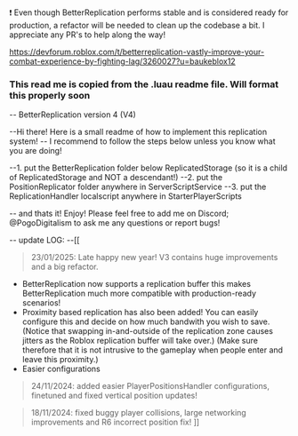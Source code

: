 ❗ Even though BetterReplication performs stable and is considered ready for production, a refactor will be needed to clean up the codebase a bit.
I appreciate any PR's to help along the way!

https://devforum.roblox.com/t/betterreplication-vastly-improve-your-combat-experience-by-fighting-lag/3260027?u=baukeblox12
### This read me is copied from the .luau readme file. Will format this properly soon                                                                                                
-- BetterReplication version 4 (V4)

--Hi there! Here is a small readme of how to implement this replication system!
-- I recommend to follow the steps below unless you know what you are doing!

--1. put the BetterReplication folder below ReplicatedStorage (so it is a child of ReplicatedStorage and NOT a descendant!)
--2. put the PositionReplicator folder anywhere in ServerScriptService
--3. put the ReplicationHandler localscript anywhere in StarterPlayerScripts

-- and thats it! Enjoy! Please feel free to add me on Discord; @PogoDigitalism to ask me any questions or report bugs!

-- update LOG:
--[[ 
> 23/01/2025: Late happy new year! V3 contains huge improvements and a big refactor. 
- BetterReplication now supports a replication buffer this makes BetterReplication much more compatible with production-ready scenarios!
- Proximity based replication has also been added! You can easily configure this and decide on how much bandwith you wish to save.
(Notice that swapping in-and-outside of the replication zone causes jitters as the Roblox replication buffer will take over.)
(Make sure therefore that it is not intrusive to the gameplay when people enter and leave this proximity.)
- Easier configurations

> 24/11/2024: added easier PlayerPositionsHandler configurations, finetuned and fixed vertical position updates!

> 18/11/2024: fixed buggy player collisions, large networking improvements and R6 incorrect position fix!
]]

